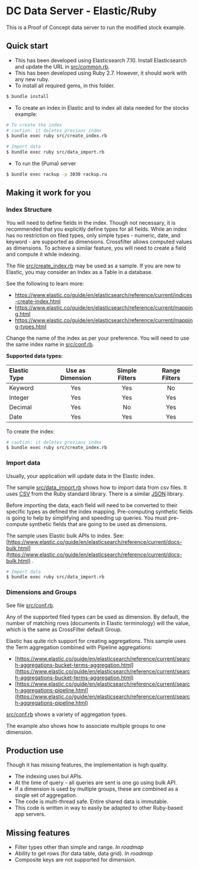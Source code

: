 # DC Data Server - Elastic/Ruby

This is a Proof of Concept data server to run the modified stock example.

## Quick start

- This has been developed using Elasticsearch 7.10.
  Install Elasticsearch and update the URL in [src/common.rb](src/common.rb).
- This has been developed using Ruby 2.7. However, it should work with any new ruby.
- To install all required gems, in this folder.

```bash
$ bundle install
```

- To create an index in Elastic and to index all data needed for the stocks example:

```bash
# To create the index
# caution: it deletes previous index
$ bundle exec ruby src/create_index.rb

# Import data
$ bundle exec ruby src/data_import.rb
```

- To run the (Puma) server

```bash
$ bundle exec rackup -p 3030 rackup.ru
```

## Making it work for you

### Index Structure

You will need to define fields in the index. Though not necessary, it is recommended that you explicitly define types
for all fields. While an index has no restriction on filed types, only simple types - numeric, date, and keyword -
are supported as dimensions. Crossfilter allows computed values as dimensions.
To achieve a similar feature, you will need to create a field and compute it
while indexing.

The file [src/create_index.rb](src/create_index.rb) may be used as a sample. If you are new to Elastic, you may consider
an Index as a Table in a database.

See the following to learn more:

- https://www.elastic.co/guide/en/elasticsearch/reference/current/indices-create-index.html
- https://www.elastic.co/guide/en/elasticsearch/reference/current/mapping.html
- https://www.elastic.co/guide/en/elasticsearch/reference/current/mapping-types.html

Change the name of the index as per your preference. You will need to use the same index name
in [src/conf.rb](src/conf.rb).

**Supported data types:**

| Elastic Type | Use as Dimension | Simple Filters | Range Filters |
|:-------------|:----------------:|:--------------:|:-------------:|
| Keyword      |       Yes        |      Yes       |      No       |
| Integer      |       Yes        |      Yes       |      Yes      |
| Decimal      |       Yes        |       No       |      Yes      |
| Date         |       Yes        |      Yes       |      Yes      |

To create the index:

```bash
# caution: it deletes previous index
$ bundle exec ruby src/create_index.rb
```

### Import data

Usually, your application will update data in the Elastic index.

The sample [src/data_import.rb](src/data_import.rb) shows how to import data from csv files. It
uses [CSV](https://ruby-doc.org/stdlib-2.6.1/libdoc/csv/rdoc/CSV.html) from the Ruby standard library. There is a
similar [JSON](https://ruby-doc.org/stdlib-2.6.1/libdoc/json/rdoc/JSON.html)
library.

Before importing the data, each field will need to be converted to their specific types as defined the index mapping.
Pre-computing synthetic fields is going to help by simplifying and speeding up queries.
You must pre-compute synthetic fields that are going to be used as dimensions.

The sample uses Elastic bulk APIs to index. See:
[https://www.elastic.co/guide/en/elasticsearch/reference/current/docs-bulk.html](https://www.elastic.co/guide/en/elasticsearch/reference/current/docs-bulk.html)
.

```bash
# Import data
$ bundle exec ruby src/data_import.rb
```

### Dimensions and Groups

See file [src/conf.rb](src/conf.rb).

Any of the supported filed types can be used as dimension.
By default, the number of matching rows (documents in Elastic terminology) will the value,
which is the same as CrossFilter default Group.

Elastic has quite rich support for creating aggregations.
This sample uses the Term aggregation combined with Pipeline aggregations:

- [https://www.elastic.co/guide/en/elasticsearch/reference/current/search-aggregations-bucket-terms-aggregation.html](https://www.elastic.co/guide/en/elasticsearch/reference/current/search-aggregations-bucket-terms-aggregation.html)
- [https://www.elastic.co/guide/en/elasticsearch/reference/current/search-aggregations-pipeline.html](https://www.elastic.co/guide/en/elasticsearch/reference/current/search-aggregations-pipeline.html)

[src/conf.rb](src/conf.rb) shows a variety of aggregation types.

The example also shows how to associate multiple groups to one dimension.

## Production use

Though it has missing features, the implementation is high quality.

- The indexing uses bul APIs.
- At the time of query - all queries are sent is one go using bulk API.
- If a dimension is used by multiple groups, these are combined as a single set of aggregation.
- The code is multi-thread safe. Entire shared data is immutable.
- This code is written in way to easily be adapted to other Ruby-based app servers.

## Missing features

- Filter types other than simple and range. *In roadmap*
- Ability to get rows (for data table, data grid). *In roadmap*
- Composite keys are not supported for dimension.
